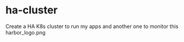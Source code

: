 # ha-cluster
Create a HA K8s cluster to run my apps and another one to monitor this
harbor_logo.png
